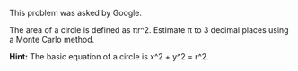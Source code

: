 This problem was asked by Google.

The area of a circle is defined as πr^2. Estimate π to 3 decimal places using a Monte Carlo method.

**Hint:** The basic equation of a circle is x^2 + y^2 = r^2.
